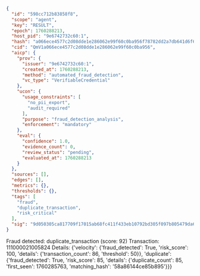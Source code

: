 ```json
{
  "id": "598cc712b83858f8",
  "scope": "agent",
  "key": "RESULT",
  "epoch": 1760288213,
  "host_pid": "9e6742732c60:1",
  "hash": "a066ece4577c2d08dde1e286062e99f60c0ba956f78782dd2a7db641d6f60313",
  "cid": "QmV1a066ece4577c2d08dde1e286062e99f60c0ba956",
  "aicp": {
    "prov": {
      "issuer": "9e6742732c60:1",
      "created_at": 1760288213,
      "method": "automated_fraud_detection",
      "vc_type": "VerifiableCredential"
    },
    "ucon": {
      "usage_constraints": [
        "no_pii_export",
        "audit_required"
      ],
      "purpose": "fraud_detection_analysis",
      "enforcement": "mandatory"
    },
    "eval": {
      "confidence": 1.0,
      "evidence_count": 0,
      "review_status": "pending",
      "evaluated_at": 1760288213
    }
  },
  "sources": [],
  "edges": [],
  "metrics": {},
  "thresholds": {},
  "tags": [
    "fraud",
    "duplicate_transaction",
    "risk_critical"
  ],
  "sig": "9d050305ca817709f17015ab68fc411f433eb10792bd305f097b805479da62a8"
}
```

Fraud detected: duplicate_transaction (score: 92)
Transaction: 111000021005824
Details: {'velocity': {'fraud_detected': True, 'risk_score': 100, 'details': {'transaction_count': 86, 'threshold': 50}}, 'duplicate': {'fraud_detected': True, 'risk_score': 85, 'details': {'duplicate_count': 85, 'first_seen': 1760285763, 'matching_hash': '58a86144ce85b895'}}}